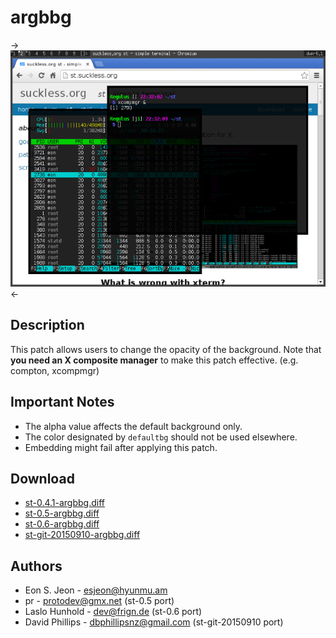 argbbg
======

->[![Screenshot](st-argbbg-s.png)](st-argbbg.png)<-

## Description ##
This patch allows users to change the opacity of the background.
Note that **you need an X composite manager** to make this patch effective. (e.g. compton, xcompmgr)

## Important Notes ##
 - The alpha value affects the default background only.
 - The color designated by `defaultbg` should not be used elsewhere.
 - Embedding might fail after applying this patch.

## Download ##
 * [st-0.4.1-argbbg.diff](st-0.4.1-argbbg.diff)
 * [st-0.5-argbbg.diff](st-0.5-argbbg.diff)
 * [st-0.6-argbbg.diff](st-0.6-argbbg.diff)
 * [st-git-20150910-argbbg.diff](st-git-20150910-argbbg.diff)

## Authors ##
 * Eon S. Jeon - esjeon@hyunmu.am
 * pr - protodev@gmx.net (st-0.5 port)
 * Laslo Hunhold - dev@frign.de (st-0.6 port)
 * David Phillips - dbphillipsnz@gmail.com (st-git-20150910 port)
